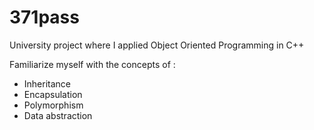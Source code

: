 # 371pass

University project where I applied Object Oriented Programming in C++ 

Familiarize myself with the concepts of :
- Inheritance
- Encapsulation
- Polymorphism
- Data abstraction
